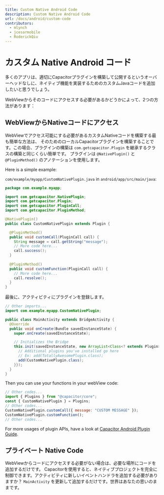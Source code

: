 ```yaml
---
title: Custom Native Android Code
description: Custom Native Android Code
url: /docs/android/custom-code
contributors:
  - mlynch
  - jcesarmobile
  - RoderickQiu
---
```


# カスタム Native Android コード

<p class="intro">多くのアプリは、適切にCapacitorプラグインを構築して公開するというオーバーヘッドなしに、ネイティブ機能を実装するためのカスタムJavaコードを追加したいと思うでしょう。</p>

<p class="intro">WebViewからそのコードにアクセスする必要があるかどうかによって、2つの方法があります：</p>

## WebViewからNativeコードにアクセス

WebViewでアクセス可能にする必要があるカスタムNativeコードを構築する最も簡単な方法は、
そのためのローカルCapacitorプラグインを構築することです。この場合、プラグインの構築は `com.getcapacitor.Plugin` を継承するクラスの構築と同じくらい簡単です。
プラグインは `@NativePlugin()` と `@PluginMethod()` のアノテーションを使用します。

Here is a simple example: 

`com/example/myapp/CustomNativePlugin.java` in `android/app/src/main/java`:

```java
package com.example.myapp;

import com.getcapacitor.NativePlugin;
import com.getcapacitor.Plugin;
import com.getcapacitor.PluginCall;
import com.getcapacitor.PluginMethod;

@NativePlugin()
public class CustomNativePlugin extends Plugin {

  @PluginMethod()
  public void customCall(PluginCall call) {
    String message = call.getString("message");
    // More code here...
    call.success();
  }
  
  @PluginMethod()
  public void customFunction(PluginCall call) {
    // More code here...
    call.resolve();
  }
}
```

最後に、アクティビティにプラグインを登録します。

```java
// Other imports...
import com.example.myapp.CustomNativePlugin;

public class MainActivity extends BridgeActivity {
  @Override
  public void onCreate(Bundle savedInstanceState) {
    super.onCreate(savedInstanceState);

    // Initializes the Bridge
    this.init(savedInstanceState, new ArrayList<Class<? extends Plugin>>() {{
      // Additional plugins you've installed go here
      // Ex: add(TotallyAwesomePlugin.class);
      add(CustomNativePlugin.class);
    }});
  }
}
```

Then you can use your functions in your webView code:

```javascript
// Other codes...
import { Plugins } from "@capacitor/core";
const { CustomNativePlugin } = Plugins;
// Other codes...
CustomNativePlugin.customCall({ message: "CUSTOM MESSAGE" });
CustomNativePlugin.customFunction();
// Other codes...
```

For more usages of plugin APIs, have a look at [Capacitor Android Plugin Guide](https://capacitor.ionicframework.com/docs/plugins/android/).

## プライベート Native Code

WebViewからコードにアクセスする必要がない場合は、必要な場所にコードを追加するだけです。
Capacitorを使用すると、ネイティブプロジェクトを完全に制御できます。アクティビティに新しいイベントハンドラを追加する必要がありますか？ `MainActivity` を更新して追加するだけです。世界はあなたの思いのままです。
